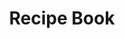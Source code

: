 ---
title: Recipe Book
thumbnail: http://www.fillmurray.com/600/400
permalink: :collection/:title/
layout: default
---